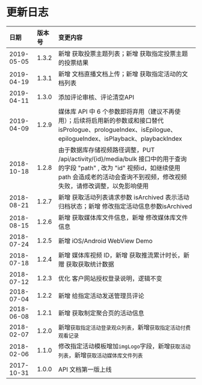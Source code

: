 # 更新日志

| 日期 | 版本号 | 变更内容 |
| :--- | :--- | :--- |
| 2019-05-05 | 1.3.2 | 新增 获取投票主题列表；新增 获取指定投票主题的投票结果 |
| 2019-04-19 | 1.3.1 | 新增 文档直播文档上传；新增 获取指定活动的文档列表 |
| 2019-04-11 | 1.3.0 | 添加评论审核、评论清空API |
| 2019-04-09 | 1.2.9 | 媒体库 API 中 6 个参数即将弃用（建议不再使用）；后续将启用新的参数或和接口替代 isPrologue、prologueIndex、isEpilogue、epilogueIndex、isPlayback、playbackIndex |
| 2018-10-18 | 1.2.8 | 由于数据库存储视频路径调整，PUT /api/activity/{id}/media/bulk 接口中的用于查询的字段 "path" , 改为 "id" 视频id，如继续使用 path 会造成老的活动会查询不到视频，修改视频失败，请修改调整，以免影响使用 |
| 2018-08-21 | 1.2.7 | 新增 获取活动列表请求参数 isArchived 表示活动归档状态；新增 修改指定活动信息参数isArchived |
| 2018-08-15 | 1.2.6 | 新增 获取媒体库文件信息，新增 修改媒体库文件信息 |
| 2018-07-24 | 1.2.5 | 新增 iOS/Android WebView Demo |
| 2018-07-18 | 1.2.4 | 新增 媒体库视频 ID，新增 获取推流累计时长，新赠 获取获取统计数据 |
| 2018-07-12 | 1.2.3 | 优化 客户网站授权登录说明，逻辑不变 |
| 2018-07-04 | 1.2.2 | 新增 给指定活动发送管理员评论 |
| 2018-06-08 | 1.2.1 | 新增 获取制定聚合页的活动信息 |
| 2018-02-07 | 1.2.0 | 新增`获取指定活动登录观众列表`，新增`获取指定活动付费观看记录` |
| 2018-02-06 | 1.1.0 | 修改指定活动模板增加`imgLogo`字段，新增`获取活动列表`，新增`获取活动媒体库文件列表` |
| 2017-10-31 | 1.0.0 | API 文档第一版上线 |
